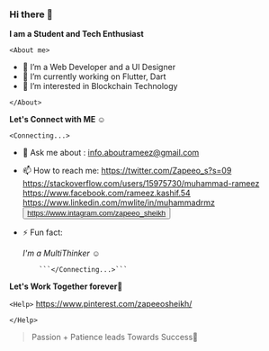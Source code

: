 ### Hi there 👋


**I am a Student and Tech Enthusiast**

```<About me>```

- 🔭 I’m a Web Developer and a UI Designer
- 🌱 I’m currently working on Flutter, Dart
- 👯 I’m interested in Blockchain Technology
  
 ```</About>```

**Let's Connect with ME ☺️**

```<Connecting...>```

- 💬 Ask me about :
        info.aboutrameez@gmail.com 
- 📫 How to reach me:
 https://twitter.com/Zapeeo_s?s=09
https://stackoverflow.com/users/15975730/muhammad-rameez
https://www.facebook.com/rameez.kashif.54
https://www.linkedin.com/mwlite/in/muhammadrmz
<button> https://www.intagram.com/zapeeo_sheikh </button>


- ⚡ Fun fact: 

    *I'm a MultiThinker* ☺️
     
          ```</Connecting...>```

**Let's Work Together forever🥰**

```<Help>```
https://www.pinterest.com/zapeeosheikh/

```</Help>```
> Passion + Patience leads Towards Success🎯


